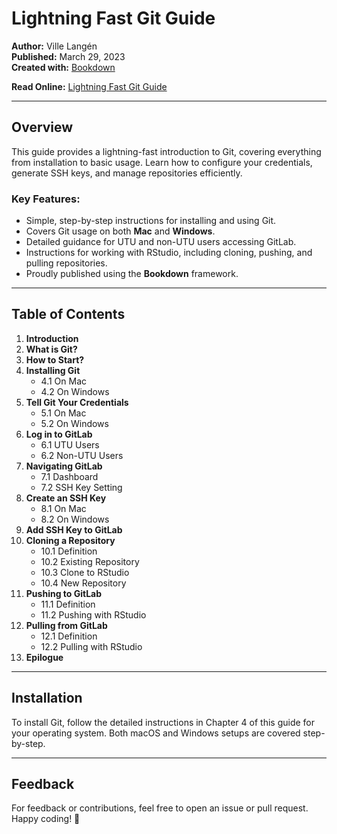 # Lightning Fast Git Guide

**Author:** Ville Langén  
**Published:** March 29, 2023  
**Created with:** [Bookdown](https://bookdown.org/)

**Read Online:** [Lightning Fast Git Guide](https://lightning-fast-git-guide.netlify.app/)

---

## Overview

This guide provides a lightning-fast introduction to Git, covering everything from installation to basic usage. Learn how to configure your credentials, generate SSH keys, and manage repositories efficiently.

### Key Features:
- Simple, step-by-step instructions for installing and using Git.
- Covers Git usage on both **Mac** and **Windows**.
- Detailed guidance for UTU and non-UTU users accessing GitLab.
- Instructions for working with RStudio, including cloning, pushing, and pulling repositories.
- Proudly published using the **Bookdown** framework.

---

## Table of Contents

1. **Introduction**  
2. **What is Git?**  
3. **How to Start?**  
4. **Installing Git**  
   - 4.1 On Mac  
   - 4.2 On Windows  
5. **Tell Git Your Credentials**  
   - 5.1 On Mac  
   - 5.2 On Windows  
6. **Log in to GitLab**  
   - 6.1 UTU Users  
   - 6.2 Non-UTU Users  
7. **Navigating GitLab**  
   - 7.1 Dashboard  
   - 7.2 SSH Key Setting  
8. **Create an SSH Key**  
   - 8.1 On Mac  
   - 8.2 On Windows  
9. **Add SSH Key to GitLab**  
10. **Cloning a Repository**  
    - 10.1 Definition  
    - 10.2 Existing Repository  
    - 10.3 Clone to RStudio  
    - 10.4 New Repository  
11. **Pushing to GitLab**  
    - 11.1 Definition  
    - 11.2 Pushing with RStudio  
12. **Pulling from GitLab**  
    - 12.1 Definition  
    - 12.2 Pulling with RStudio  
13. **Epilogue**

---

## Installation

To install Git, follow the detailed instructions in Chapter 4 of this guide for your operating system. Both macOS and Windows setups are covered step-by-step.

---

## Feedback

For feedback or contributions, feel free to open an issue or pull request. Happy coding! 🚀
